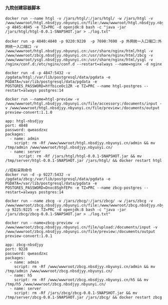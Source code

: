 
#### 九院创建容器脚本

	docker run --name htgl -v /jars/htgl/:/jars/htgl/ -w /jars/htgl -v /www/wwwroot/htgl.nbsdjyy.nbyunyi.cn/file:/www/wwwroot/htgl.nbsdjyy.nbyunyi.cn/file -p 4845:4845 -e TZ=PRC -d openjdk:8 bash -c "java -jar /jars/htgl/htgl-0.0.1-SNAPSHOT.jar > ./log.txt"
	
	docker run -p 4840:4840 -p 9220:9220  -p 7690:7690 -p 外网统一入口端口:外网统一入口端口 -v /www/wwwroot/htgl.nbsdjyy.nbyunyi.cn:/usr/share/nginx/html/htgl -v /www/wwwroot/zbcg.nbsdjyy.nbyunyi.cn:/usr/share/nginx/html/zbcg -v /www/wwwroot/ysgl.nbsdjyy.nbyunyi.cn:/usr/share/nginx/html/ysgl -v /nginx/conf.d:/etc/nginx/conf.d --restart=always --name=nginx -d nginx
	
	docker run -d -p 4847:5432 -v /pgdata/htgl:/var/lib/postgresql/data/pgdata -e PGDATA=/var/lib/postgresql/data/pgdata -e POSTGRES_PASSWORD=hYfbiceOc1ZR -e TZ=PRC --name htgl-postgres --restart=always postgres:14
	
	docker run --name=htgl-preview -v /www/wwwroot/htgl.nbsdjyy.nbyunyi.cn/file/accessory:/documents/input -v /www/wwwroot/htgl.nbsdjyy.nbyunyi.cn/file/preview:/documents/output preview-convert:1.1.0
	
	app: htgl-nbsdjyy
	port: 4848
	password: qweasdzxc
	packages:
	  - name: admin
	  	script: rm -Rf /www/wwwroot/htgl.nbsdjyy.nbyunyi.cn/admin && mv /tmp/admin /www/wwwroot/htgl.nbsdjyy.nbyunyi.cn/
	  - name: server
	      script: rm -Rf /jars/htgl/htgl-0.0.1-SNAPSHOT.jar && mv /tmp/server/htgl-0.0.1-SNAPSHOT.jar /jars/htgl/ && docker restart htgl

	//招标采购命令
	docker run -d -p 9227:5432 -v /pgdata/zbcg:/var/lib/postgresql/data/pgdata -e PGDATA=/var/lib/postgresql/data/pgdata -e POSTGRES_PASSWORD=Dnxc8SghfEPn -e TZ=PRC --name zbcg-postgres --restart=always postgres:14
	
	docker run --name zbcg -v /jars/zbcg/:/jars/zbcg/ -w /jars/zbcg -v /www/wwwroot/zbcg.nbsdjyy.nbyunyi.cn/file:/www/wwwroot/zbcg.nbsdjyy.nbyunyi.cn/file -p 9225:9225 -e TZ=PRC -d openjdk:8 bash -c "java -jar /jars/zbcg/zbcg-0.0.1-SNAPSHOT.jar > ./log.txt"
	
	docker run --name=zbcg-preview -v /www/wwwroot/zbcg.nbsdjyy.nbyunyi.cn/file/upload:/documents/input -v /www/wwwroot/zbcg.nbsdjyy.nbyunyi.cn/file/preview:/documents/output preview-convert:1.0.1
	
	app: zbcg-nbsdjyy
	port: 9228
	password: qweasdzxc
	packages:
	  - name: admin
	    script: rm -Rf /www/wwwroot/zbcg.nbsdjyy.nbyunyi.cn/admin && mv /tmp/admin /www/wwwroot/zbcg.nbsdjyy.nbyunyi.cn/
	  - name: h5
	    script: rm -Rf /www/wwwroot/zbcg.nbsdjyy.nbyunyi.cn/h5 && mv /tmp/h5 /www/wwwroot/zbcg.nbsdjyy.nbyunyi.cn/
	  - name: server
	    script: rm -Rf /jars/zbcg/zbcg-0.0.1-SNAPSHOT.jar && mv /tmp/server/zbcg-0.0.1-SNAPSHOT.jar /jars/zbcg/ && docker restart zbcg